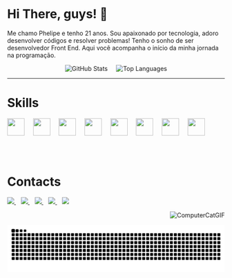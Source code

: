 # Hi There, guys! 🫡

<p align="left">
  Me chamo Phelipe e tenho 21 anos. Sou apaixonado por tecnologia, adoro desenvolver códigos e resolver problemas! Tenho o sonho de ser desenvolvedor Front End. Aqui você acompanha o início da minha jornada na programação.
</p>

<p align="center">
  <img src="https://github-readme-stats.vercel.app/api?username=phelipeguimaraes&show_icons=true&theme=tokyonight" alt="GitHub Stats" height="165">
  &nbsp;&nbsp;&nbsp;
  <img src="https://github-readme-stats.vercel.app/api/top-langs/?username=phelipeguimaraes&layout=compact" alt="Top Languages" height="165">
</p>

-------------------

# Skills

<div>
  <img height="40" width="40" src="https://cdn.jsdelivr.net/gh/devicons/devicon@latest/icons/html5/html5-original.svg" />&nbsp;&nbsp;&nbsp;&nbsp;
  <img height="40" width="40" src="https://cdn.jsdelivr.net/gh/devicons/devicon@latest/icons/css3/css3-original.svg" />&nbsp;&nbsp;&nbsp;&nbsp;
  <img height="40" width="40" src="https://cdn.jsdelivr.net/gh/devicons/devicon@latest/icons/tailwindcss/tailwindcss-original.svg" />&nbsp;&nbsp;&nbsp;&nbsp;
  <img height="40" width="40" src="https://cdn.jsdelivr.net/gh/devicons/devicon@latest/icons/javascript/javascript-original.svg" />&nbsp;&nbsp;&nbsp;&nbsp;
  <img height="40" width="40" src="https://cdn.jsdelivr.net/gh/devicons/devicon@latest/icons/typescript/typescript-original.svg" />&nbsp;&nbsp;&nbsp;&nbsp;
  <img height="40" width="40" src="https://cdn.jsdelivr.net/gh/devicons/devicon@latest/icons/react/react-original.svg" />&nbsp;&nbsp;&nbsp;&nbsp;
  <img height="40" width="40" src="https://cdn.jsdelivr.net/gh/devicons/devicon@latest/icons/vscode/vscode-original.svg" />&nbsp;&nbsp;&nbsp;&nbsp;
  <img height="40" width="40" src="https://cdn.jsdelivr.net/gh/devicons/devicon@latest/icons/vitejs/vitejs-original.svg" />
</div>

<br><br>

# Contacts
<p align="left">
  <a href="https://www.linkedin.com/in/phelipe-guimarães-8bb80a215" target="_blank">
    <img src="https://img.shields.io/static/v1?message=LinkedIn&logo=linkedin&label=&color=0077B5&logoColor=white&style=for-the-badge" height="28" />
  </a>&nbsp;&nbsp;
  <a href="https://www.instagram.com/iamphelipe_/" target="_blank">
    <img src="https://img.shields.io/static/v1?message=Instagram&logo=instagram&label=&color=E4405F&logoColor=white&style=for-the-badge" height="28" />
  </a>&nbsp;&nbsp;
  <a href="https://contate.me/whatsapp-phelipeguimaraes" target="_blank">
    <img src="https://img.shields.io/static/v1?message=WhatsApp&logo=whatsapp&label=&color=25D366&logoColor=white&style=for-the-badge" height="28" />
  </a>&nbsp;&nbsp;
  <a href="phelipevieira2013@gmail.com" target="_blank">
    <img src="https://img.shields.io/badge/Gmail-D14836?style=for-the-badge&logo=gmail&logoColor=white"/>
  </a>&nbsp;&nbsp;
  <a href="https://stalwart-starlight-84b3ac.netlify.app/" target="_blank">
    <img src="https://img.shields.io/badge/website-000000?style=for-the-badge&logo=About.me&logoColor=white"/>
  </a>
</p>

<p align="right">
  <img src="https://github.com/user-attachments/assets/a26d953a-7dfe-4d68-864c-c7036076974e" alt="ComputerCatGIF">
</p>

<picture align="center">
  <source media="(prefers-color-scheme: dark)" srcset="https://raw.githubusercontent.com/phelipeguimaraes/phelipeguimaraes/output/github-contribution-grid-snake-dark.svg">
  <source media="(prefers-color-scheme: light)" srcset="https://raw.githubusercontent.com/phelipeguimaraes/phelipeguimaraes/output/github-contribution-grid-snake-dark.svg">
  <img align="center" alt="github contribution grid snake animation" src="https://raw.githubusercontent.com/phelipeguimaraes/phelipeguimaraes/output/github-contribution-grid-snake.svg">
</picture>
